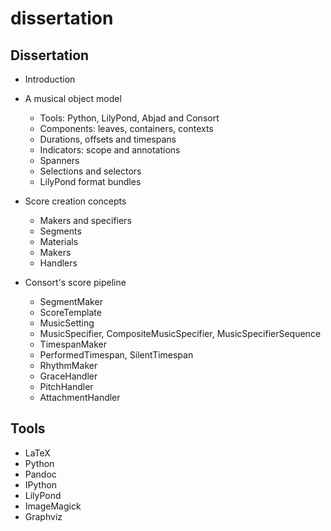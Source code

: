 dissertation
============

## Dissertation

- Introduction

- A musical object model
    - Tools: Python, LilyPond, Abjad and Consort
    - Components: leaves, containers, contexts
    - Durations, offsets and timespans
    - Indicators: scope and annotations
    - Spanners
    - Selections and selectors
    - LilyPond format bundles

- Score creation concepts
    - Makers and specifiers
    - Segments
    - Materials
    - Makers
    - Handlers

- Consort's score pipeline
    - SegmentMaker
    - ScoreTemplate
    - MusicSetting
    - MusicSpecifier, CompositeMusicSpecifier, MusicSpecifierSequence
    - TimespanMaker
    - PerformedTimespan, SilentTimespan
    - RhythmMaker
    - GraceHandler
    - PitchHandler 
    - AttachmentHandler

## Tools

- LaTeX
- Python
- Pandoc
- IPython
- LilyPond
- ImageMagick
- Graphviz